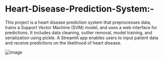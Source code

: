 # Heart-Disease-Prediction-System:-
This project is a heart disease prediction system that preprocesses data, trains a Support Vector Machine (SVM) model, and uses a web interface for predictions. It includes data cleaning, outlier removal, model training, and serialization using pickle. A Streamlit app enables users to input patient data and receive predictions on the likelihood of heart disease.

![image](https://github.com/user-attachments/assets/6840d2b0-91ce-47ab-aa46-f278b8be0ad5)
